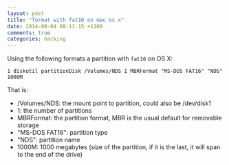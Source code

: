 ```yaml
---
layout: post
title: "format with fat16 on mac os x"
date: 2014-08-04 08:11:15 +1100
comments: true
categories: hacking
---
```

Using the following formats a partition with `fat16` on OS X:

    1 diskutil partitionDisk /Volumes/NDS 1 MBRFormat "MS-DOS FAT16" "NDS" 1000M

That is:

- /Volumes/NDS: the mount point to partition, could also be /dev/disk1
- 1: the number of partitions
- MBRFormat: the partition format, MBR is the usual default for removable storage
- "MS-DOS FAT16": partition type
- "NDS": partition name
- 1000M: 1000 megabytes (size of the partition, if it is the last, it will span to the end of the drive)
